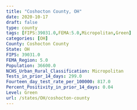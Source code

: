 ```yaml
---
title: "Coshocton County, OH"
date: 2020-10-17
draft: false
type: county
tags: [FIPS:39031.0,FEMA:5.0,Micropolitan,Green]
categories: [OH]
County: Coshocton County
State: OH
FIPS: 39031.0
FEMA_Region: 5.0
Population: 36600.0
NCHS_Urban_Rural_Classification: Micropolitan
Tests_in_prior_14_days: 299.0
Fourteen_day_test_rate_per_100000: 817.0
Percent_Positivity_in_prior_14_days: 0.04
Level: Green
url: /states/OH/coshocton-county
---
```



